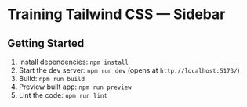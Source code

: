 # Training Tailwind CSS — Sidebar

## Getting Started
1. Install dependencies: `npm install`
2. Start the dev server: `npm run dev` (opens at `http://localhost:5173/`)
3. Build: `npm run build`
4. Preview built app: `npm run preview`
5. Lint the code: `npm run lint`